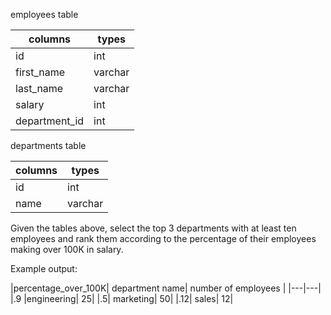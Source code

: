 employees table

|columns	|types|
|----|----|
|id	|int|
|first_name|	varchar|
|last_name|	varchar|
|salary|	int|
|department_id|	int|
 

departments table

|columns|	types|
|---|---|
|id|	int|
|name|	varchar|
 

Given the tables above, select the top 3 departments with at least ten employees and rank them according to the percentage of their employees making over 100K in salary.

Example output:

|percentage_over_100K|	department name|	number of employees |
|---|---|
|.9	|engineering|	25|
|.5|	marketing|	50|
|.12|	sales|	12|
